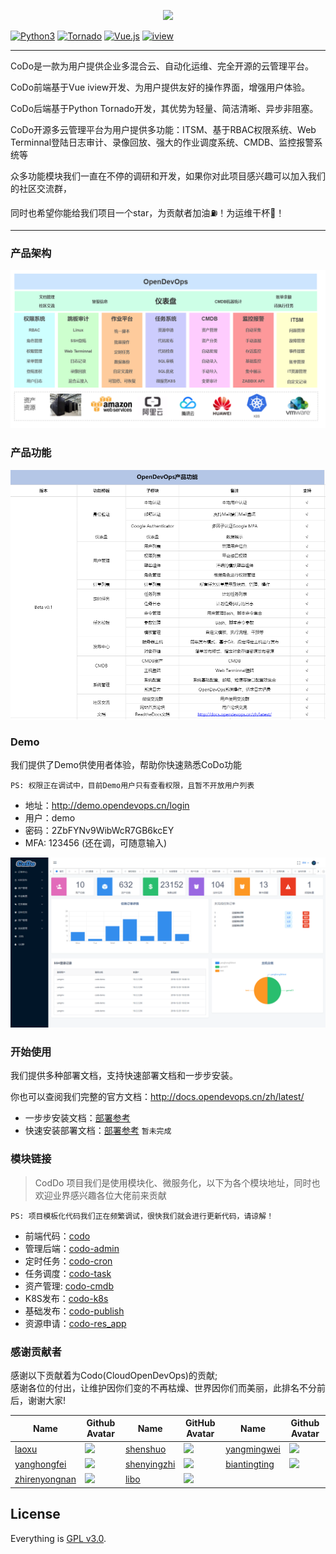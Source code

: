 <p align="center">
    <a href="http://www.opendevops.cn/">
        <img width="200" src="http://www.opendevops.cn/images/head_logo.png">
    </a>
</p>


[![Python3](https://img.shields.io/badge/Python-3.6-green.svg?style=plastic)](https://www.python.org/)
[![Tornado](https://img.shields.io/badge/Tornado-5.0-brightgreen.svg?style=plastic)](https://www.tornadoweb.org)
[![Vue.js](https://img.shields.io/badge/Vuejs-2.5-brightgreen.svg?style=plastic)](https://cn.vuejs.org)
[![iview](https://img.shields.io/badge/iview-3.2.0-blue.svg?style=plastic)](https://www.iviewui.com/)


----
CoDo是一款为用户提供企业多混合云、自动化运维、完全开源的云管理平台。

CoDo前端基于Vue iview开发、为用户提供友好的操作界面，增强用户体验。

CoDo后端基于Python Tornado开发，其优势为轻量、简洁清晰、异步非阻塞。

CoDo开源多云管理平台为用户提供多功能：ITSM、基于RBAC权限系统、Web Terminnal登陆日志审计、录像回放、强大的作业调度系统、CMDB、监控报警系统等

众多功能模块我们一直在不停的调研和开发，如果你对此项目感兴趣可以加入我们的社区交流群，

同时也希望你能给我们项目一个star，为贡献者加油⛽️！为运维干杯🍻！

----

### 产品架构

![](docs/source/_static/images/project_arch.png)

### 产品功能

![](docs/source/_static/images/pro_fun.png)

### Demo
我们提供了Demo供使用者体验，帮助你快速熟悉CoDo功能

`PS: 权限正在调试中，目前Demo用户只有查看权限，且暂不开放用户列表`
- 地址：http://demo.opendevops.cn/login
- 用户：demo
- 密码：2ZbFYNv9WibWcR7GB6kcEY
- MFA: 123456 (还在调，可随意输入)



![](docs/source/_static/images/codo_index.png)


### 开始使用

我们提供多种部署文档，支持快速部署文档和一步步安装。

你也可以查阅我们完整的官方文档：http://docs.opendevops.cn/zh/latest/

- 一步步安装文档：[部署参考](http://docs.opendevops.cn/zh/latest/step_by_step_install.html)
- 快速安装部署文档：[部署参考](http://docs.opendevops.cn/zh/latest/docker_install.html) `暂未完成`

### 模块链接
> CodDo 项目我们是使用模块化、微服务化，以下为各个模块地址，同时也欢迎业界感兴趣各位大佬前来贡献

`PS: 项目模板化代码我们正在频繁调试，很快我们就会进行更新代码，请谅解！`
- 前端代码：[codo](https://github.com/opendevops-cn/codo)
- 管理后端：[codo-admin](https://github.com/opendevops-cn/codo-admin)
- 定时任务：[codo-cron](https://github.com/opendevops-cn/codo-cron)
- 任务调度：[codo-task](https://github.com/opendevops-cn/codo-task)
- 资产管理: [codo-cmdb](https://github.com/opendevops-cn/codo-cmdb)
- K8S发布：[codo-k8s](https://github.com/opendevops-cn/codo-k8s)
- 基础发布：[codo-publish](https://github.com/opendevops-cn/codo-publish.git)
- 资源申请：[codo-res_app](https://github.com/opendevops-cn/codo-res_app)


### 感谢贡献者

感谢以下贡献着为Codo(CloudOpenDevOps)的贡献;  
感谢各位的付出，让维护因你们变的不再枯燥、世界因你们而美丽，此排名不分前后，谢谢大家!
  

|Name|Github Avatar|Name| GitHub Avatar                                                       | Name                                              | Github Avatar                                                       |
|---|---|---|---|---|---|
|[laoxu](https://github.com/rootman-xjj) |  ![](https://avatars1.githubusercontent.com/u/46043588?s=70&v=4) | [shenshuo](https://github.com/ss1917)          |  ![](https://avatars3.githubusercontent.com/u/20316110?s=70&v=4)  |  [yangmingwei](https://github.com/yangmv)  |  ![](https://avatars3.githubusercontent.com/u/18107515?s=70&v=4)  |
|[yanghongfei](https://github.com/yanghongfei)           |  ![](https://avatars3.githubusercontent.com/u/22789928?s=70&v=4)  |[shenyingzhi](https://github.com/shenyingzhi) |  ![](https://avatars0.githubusercontent.com/u/20352098?s=70&v=4)  |  [biantingting](https://github.com/biantingting94)  |  ![](https://avatars2.githubusercontent.com/u/32928032?s=70&v=4)  |
|[zhirenyongnan](https://github.com/Aaronzryn) | ![](https://avatars3.githubusercontent.com/u/35439838?s=70&v=4) | [libo](https://github.com/alexbolee) | ![](https://avatars0.githubusercontent.com/u/46021689?s=70&v=4) |  |  |



## License

Everything is [GPL v3.0](https://www.gnu.org/licenses/gpl-3.0.html).
